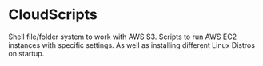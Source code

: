 ﻿# CloudScripts
Shell file/folder system to work with AWS S3.
Scripts to run AWS EC2 instances with specific settings. As well as installing different Linux Distros on startup.
